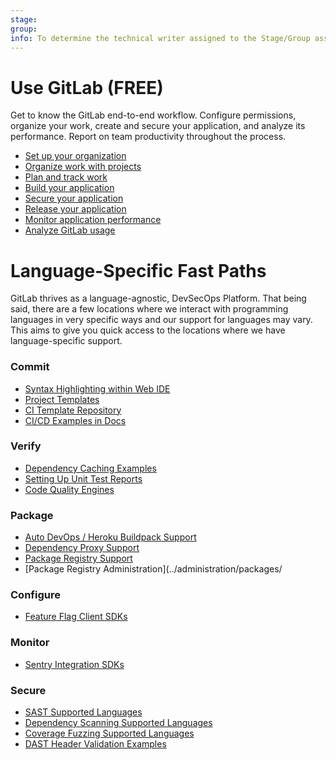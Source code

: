 ```yaml
---
stage: 
group: 
info: To determine the technical writer assigned to the Stage/Group associated with this page, see https://about.gitlab.com/handbook/engineering/ux/technical-writing/#assignments
---
```


# Use GitLab **(FREE)**

Get to know the GitLab end-to-end workflow. Configure permissions,
organize your work, create and secure your application, and analyze its performance. Report on team productivity throughout the process.

- [Set up your organization](set_up_organization.md)
- [Organize work with projects](../user/project/index.md)
- [Plan and track work](plan_and_track.md)
- [Build your application](build_your_application.md)
- [Secure your application](../user/application_security/index.md)
- [Release your application](release_your_application.md)
- [Monitor application performance](../operations/index.md)
- [Analyze GitLab usage](../user/analytics/index.md)


# Language-Specific Fast Paths

GitLab thrives as a language-agnostic, DevSecOps Platform.  That being said, there are a few locations where we interact with programming languages in very specific ways and our support for languages may vary.  This aims to give you quick access to the locations where we have language-specific support.

### Commit

* [Syntax Highlighting within Web IDE](../user/project/web_ide/#syntax-highlighting)
* [Project Templates](https://gitlab.com/gitlab-org/project-templates)
* [CI Template Repository](https://gitlab.com/gitlab-org/gitlab-foss/tree/master/lib/gitlab/ci/templates)
* [CI/CD Examples in Docs](../ci/examples/README.html)

### Verify

* [Dependency Caching Examples](../ci/caching/#common-use-cases)
* [Setting Up Unit Test Reports](../ci/unit_test_reports.html#how-to-set-it-up)
* [Code Quality Engines](../user/project/merge_requests/code_quality.html)

### Package

* [Auto DevOps / Heroku Buildpack Support](https://devcenter.heroku.com/articles/buildpacks#officially-supported-buildpacks)
* [Dependency Proxy Support](../user/packages/dependency_proxy/#supported-dependency-proxies)
* [Package Registry Support](../user/packages/)
* [Package Registry Administration](../administration/packages/


### Configure

* [Feature Flag Client SDKs](https://docs.getunleash.io/sdks/)

### Monitor

* [Sentry Integration SDKs](https://sentry.io/platforms/)

### Secure

* [SAST Supported Languages](../user/application_security/sast/#supported-languages-and-frameworks)
* [Dependency Scanning Supported Languages](../user/application_security/dependency_scanning/#supported-languages-and-package-managers)
* [Coverage Fuzzing Supported Languages](../user/application_security/coverage_fuzzing/#supported-fuzzing-engines-and-languages)
* [DAST Header Validation Examples](../user/application_security/dast/index.html#ruby-on-rails-example-for-on-demand-scan)

